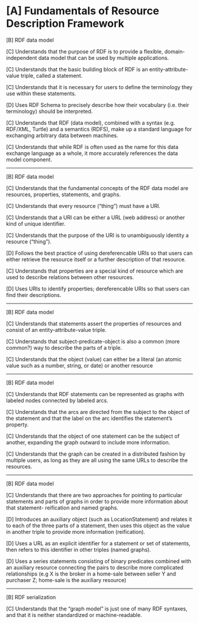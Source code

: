 
[A] Fundamentals of Resource Description Framework 
============================

[B] RDF data model 

[C] Understands that the purpose of RDF is to provide a flexible, domain-independent data model that can be used by multiple applications.  

[C] Understands that the basic building block of RDF is an entity-attribute-value triple, called a statement.  

[C] Understands that it is necessary for users to define the terminology they use within these statements.

[D] Uses RDF Schema to precisely describe how their vocabulary (i.e. their terminology) should be interpreted.

[C] Understands that RDF (data model), combined with a syntax (e.g. RDF/XML, Turtle) and a semantics (RDFS), make up a standard language for exchanging arbitrary data between machines.

[C] Understands that while RDF is often used as the name for this data exchange language as a whole, it more accurately references the data model component.

-------------------------------
[B] RDF data model 

[C] Understands that the fundamental concepts of the RDF data model are resources, properties, statements, and graphs.

[C] Understands that every resource (“thing”) must have a URI.

[C] Understands that a URI can be either a URL (web address) or another kind of unique identifier.

[C] Understands that the purpose of the URI is to unambiguously identity a resource (“thing”).
	
[D] Follows the best practice of using dereferencable URIs so that users can either retrieve the resource itself or a further description of that resource.  

[C] Understands that properties are a special kind of resource which are used to describe relations between other resources.
	
[D] Uses URIs to identify properties; dereferencable URIs so that users can find their descriptions.
	
-------------------------------
[B] RDF data model 

[C] Understands that statements assert the properties of resources and consist of an entity-attribute-value triple.

[C] Understands that subject-predicate-object is also a common (more common?) way to describe the parts of a triple.

[C] Understands that the object (value) can either be a literal (an atomic value such as a number, string, or date) or another resource

-------------------------------
[B] RDF data model 

[C] Understands that RDF statements can be represented as graphs with labeled nodes connected by labeled arcs.

[C] Understands that the arcs are directed from the subject to the object of the statement and that the label on the arc identifies the statement’s property.

[C] Understands that the object of one statement can be the subject of another, expanding the graph outward to include more information.

[C] Understands that the graph can be created in a distributed fashion by multiple users, as long as they are all using the same URLs to describe the resources.

-------------------------------
[B] RDF data model 

[C] Understands that there are two approaches for pointing to particular statements and parts of graphs in order to provide more information about that statement- reification and named graphs.

[D] Introduces an auxiliary object (such as LocationStatement) and relates it to each of the three parts of a statement, then uses this object as the value in another triple to provide more information (reification).

[D] Uses a URL as an explicit identifier for a statement or set of statements, then refers to this identifier in other triples (named graphs).

[D] Uses a series statements consisting of binary predicates combined with an auxiliary resource connecting the pairs to describe more complicated relationships  (e.g X is the broker in a home-sale between seller Y and purchaser Z; home-sale is the auxiliary resource)

-------------------------------
[B] RDF serialization

[C] Understands that the “graph model” is just one of many RDF syntaxes, and that it is neither standardized or machine-readable.


